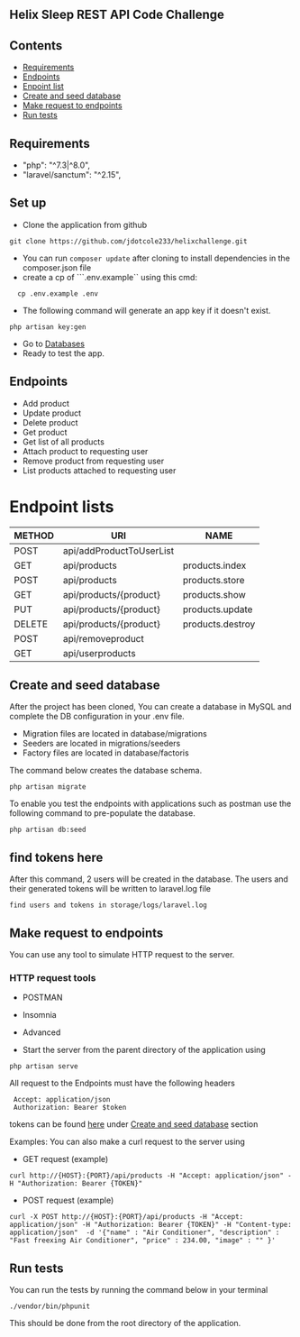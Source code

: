 ## Helix Sleep REST API Code Challenge

## Contents
* [Requirements](#requirements)
* [Endpoints](#endpoints)
* [Enpoint list](#endpoint-lists)
* [Create and seed database](#create-and-seed-database)
* [Make request to endpoints](#make-request-to-endpoints)
* [Run tests](#run-test)

## Requirements
* "php": "^7.3|^8.0",
* "laravel/sanctum": "^2.15",

## Set up
* Clone the application from github
```
git clone https://github.com/jdotcole233/helixchallenge.git
```
* You can run ```composer update``` after cloning to install dependencies in the composer.json file
* create a cp of ```.env.example`` using this cmd:
```
  cp .env.example .env
```
* The following command will generate an app key if it doesn't exist.
```
php artisan key:gen
```

* Go to [Databases](#create-and-seed-database)
* Ready to test the app.


## Endpoints
- Add product  
- Update product
- Delete product
- Get product
- Get list of all products
- Attach product to requesting user
- Remove product from requesting user
- List products attached to requesting user

# Endpoint lists 

|  METHOD | URI | NAME
|---------|-----|------------------------------
|  POST | api/addProductToUserList | 
|  GET  |  api/products |  products.index
|  POST | api/products |  products.store
|  GET | api/products/{product} | products.show
|  PUT | api/products/{product} | products.update
|  DELETE | api/products/{product} | products.destroy
|  POST | api/removeproduct | 
|  GET | api/userproducts | 

## Create and seed database

After the project has been cloned, You can create a database in MySQL and complete the DB configuration in your .env file.

- Migration files are located in database/migrations
- Seeders are located in migrations/seeders
- Factory files are located in database/factoris

The command below creates the database schema.
```
php artisan migrate
```
To enable you test the endpoints with applications such as postman use the following command to pre-populate the database.
```
php artisan db:seed
```

## find tokens here
After this command, 2 users will be created in the database. The users and their generated tokens will be written to laravel.log file
```
find users and tokens in storage/logs/laravel.log
```


## Make request to endpoints

You can use any tool to simulate HTTP request to the server.

### HTTP request tools
- POSTMAN
- Insomnia
- Advanced


- Start the server from the parent directory of the application using 

```
php artisan serve
```

All request to the Endpoints must have the following headers

```
 Accept: application/json
 Authorization: Bearer $token
```
tokens can be found [here](#find-tokens-here) under [Create and seed database](#create-and-seed-database) section

Examples: You can also make a curl request to the server using

- GET request (example)
```
curl http://{HOST}:{PORT}/api/products -H "Accept: application/json" -H "Authorization: Bearer {TOKEN}"
```

- POST request (example)

```
curl -X POST http://{HOST}:{PORT}/api/products -H "Accept: application/json" -H "Authorization: Bearer {TOKEN}" -H "Content-type: application/json"  -d '{"name" : "Air Conditioner", "description" : "Fast freexing Air Conditioner", "price" : 234.00, "image" : "" }'
```



## Run tests

You can run the tests by running the command below in your terminal 
```
./vendor/bin/phpunit
```
This should be done from the root directory of the application.

